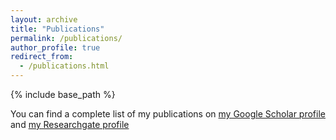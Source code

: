 ```yaml
---
layout: archive
title: "Publications"
permalink: /publications/
author_profile: true
redirect_from:
  - /publications.html
---
```


{% include base_path %}

You can find a complete list of my publications on <a href="{{site.author.googlescholar}}">my Google Scholar profile</a> and <a href="{https://www.researchgate.net/profile/Alexander-Stott-3}">my Researchgate profile</a>
